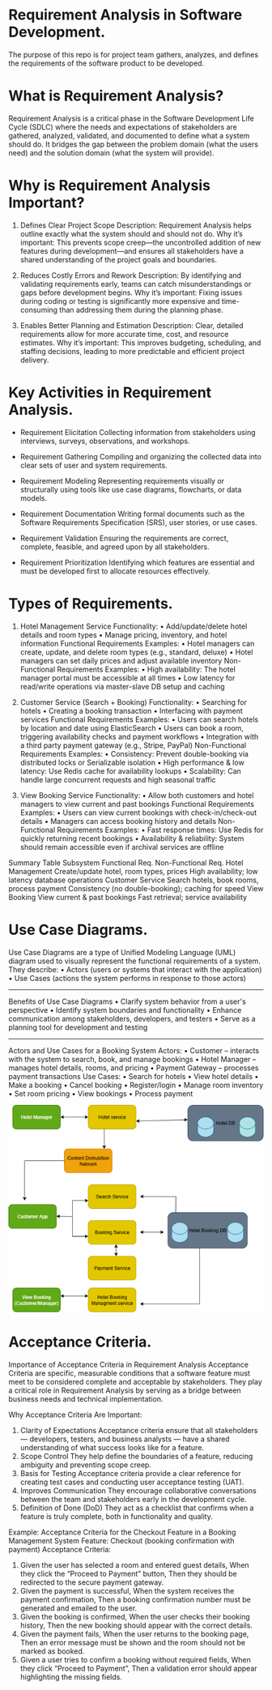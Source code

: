 # Requirement Analysis in Software Development.

The purpose of this repo is for project team gathers, analyzes, and defines the requirements of the software product to be developed.

# What is Requirement Analysis?
Requirement Analysis is a critical phase in the Software Development Life Cycle (SDLC) where the needs and expectations of stakeholders are gathered, analyzed, validated, and documented to define what a system should do. It bridges the gap between the problem domain (what the users need) and the solution domain (what the system will provide).

# Why is Requirement Analysis Important?
1. Defines Clear Project Scope
Description: Requirement Analysis helps outline exactly what the system should and should not do.
Why it’s important: This prevents scope creep—the uncontrolled addition of new features during development—and ensures all stakeholders have a shared understanding of the project goals and boundaries.

2. Reduces Costly Errors and Rework
Description: By identifying and validating requirements early, teams can catch misunderstandings or gaps before development begins.
Why it’s important: Fixing issues during coding or testing is significantly more expensive and time-consuming than addressing them during the planning phase.

3. Enables Better Planning and Estimation
Description: Clear, detailed requirements allow for more accurate time, cost, and resource estimates.
Why it’s important: This improves budgeting, scheduling, and staffing decisions, leading to more predictable and efficient project delivery.


# Key Activities in Requirement Analysis.

* Requirement Elicitation
  Collecting information from stakeholders using interviews, surveys, observations, and workshops.

* Requirement Gathering
  Compiling and organizing the collected data into clear sets of user and system requirements.

* Requirement Modeling
  Representing requirements visually or structurally using tools like use case diagrams, flowcharts, or data models.

* Requirement Documentation
  Writing formal documents such as the Software Requirements Specification (SRS), user stories, or use cases.

* Requirement Validation
  Ensuring the requirements are correct, complete, feasible, and agreed upon by all stakeholders.

* Requirement Prioritization
  Identifying which features are essential and must be developed first to allocate resources effectively.


# Types of Requirements.

1. Hotel Management Service
Functionality:
 •	Add/update/delete hotel details and room types
 •	Manage pricing, inventory, and hotel information
 Functional Requirements Examples:
 •	Hotel managers can create, update, and delete room types (e.g., standard, deluxe) 
 •	Hotel managers can set daily prices and adjust available inventory 
 Non-Functional Requirements Examples:
 •	High availability: The hotel manager portal must be accessible at all times 
 •	Low latency for read/write operations via master-slave DB setup and caching 

2. Customer Service (Search + Booking)
Functionality:
 •	Searching for hotels
 •	Creating a booking transaction
 •	Interfacing with payment services
 Functional Requirements Examples:
 •	Users can search hotels by location and date using ElasticSearch 
 •	Users can book a room, triggering availability checks and payment workflows 
 •	Integration with a third party payment gateway (e.g., Stripe, PayPal) 
 Non-Functional Requirements Examples:
 •	Consistency: Prevent double-booking via distributed locks or Serializable isolation 
 •	High performance & low latency: Use Redis cache for availability lookups 
 •	Scalability: Can handle large concurrent requests and high seasonal traffic 

3. View Booking Service
Functionality:
 •	Allow both customers and hotel managers to view current and past bookings
 Functional Requirements Examples:
 •	Users can view current bookings with check-in/check-out details 
 •	Managers can access booking history and details 
 Non-Functional Requirements Examples:
 •	Fast response times: Use Redis for quickly returning recent bookings 
 •	Availability & reliability: System should remain accessible even if archival services are offline 

Summary Table
Subsystem	                    Functional Req.	                              Non-Functional Req.
Hotel Management	            Create/update hotel, room types, prices	      High availability; low latency database operations
Customer Service	            Search hotels, book rooms, process payment	  Consistency (no double-booking); caching for speed
View Booking	                View current & past bookings	                Fast retrieval; service availability



# Use Case Diagrams.
Use Case Diagrams are a type of Unified Modeling Language (UML) diagram used to visually represent the functional requirements of a system. They describe:
•	Actors (users or systems that interact with the application)
•	Use Cases (actions the system performs in response to those actors)
________________________________________
Benefits of Use Case Diagrams
•	Clarify system behavior from a user's perspective
•	Identify system boundaries and functionality
•	Enhance communication among stakeholders, developers, and testers
•	Serve as a planning tool for development and testing
________________________________________
Actors and Use Cases for a Booking System
Actors:
•	Customer – interacts with the system to search, book, and manage bookings
•	Hotel Manager – manages hotel details, rooms, and pricing
•	Payment Gateway – processes payment transactions
Use Cases:
•	Search for hotels
•	View hotel details
•	Make a booking
•	Cancel booking
•	Register/login
•	Manage room inventory
•	Set room pricing
•	View bookings
•	Process payment

![Booking System Use Case Diagram](./alx-booking-uc.png)


# Acceptance Criteria.

Importance of Acceptance Criteria in Requirement Analysis
Acceptance Criteria are specific, measurable conditions that a software feature must meet to be considered complete and acceptable by stakeholders. They play a critical role in Requirement Analysis by serving as a bridge between business needs and technical implementation.

Why Acceptance Criteria Are Important:
1.	Clarity of Expectations
Acceptance criteria ensure that all stakeholders — developers, testers, and business analysts — have a shared understanding of what success looks like for a feature.
2.	Scope Control
They help define the boundaries of a feature, reducing ambiguity and preventing scope creep.
3.	Basis for Testing
Acceptance criteria provide a clear reference for creating test cases and conducting user acceptance testing (UAT).
4.	Improves Communication
They encourage collaborative conversations between the team and stakeholders early in the development cycle.
5.	Definition of Done (DoD)
They act as a checklist that confirms when a feature is truly complete, both in functionality and quality.

Example: Acceptance Criteria for the Checkout Feature in a Booking Management System
Feature: Checkout (booking confirmation with payment)
Acceptance Criteria:
1.	Given the user has selected a room and entered guest details,
When they click the “Proceed to Payment” button,
Then they should be redirected to the secure payment gateway.
2.	Given the payment is successful,
When the system receives the payment confirmation,
Then a booking confirmation number must be generated and emailed to the user.
3.	Given the booking is confirmed,
When the user checks their booking history,
Then the new booking should appear with the correct details.
4.	Given the payment fails,
When the user returns to the booking page,
Then an error message must be shown and the room should not be marked as booked.
5.	Given a user tries to confirm a booking without required fields,
When they click “Proceed to Payment”,
Then a validation error should appear highlighting the missing fields.


